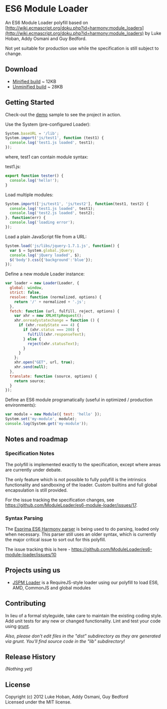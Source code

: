 # ES6 Module Loader

An ES6 Module Loader polyfill based on [http://wiki.ecmascript.org/doku.php?id=harmony:module_loaders](http://wiki.ecmascript.org/doku.php?id=harmony:module_loaders) by Luke Hoban, Addy Osmani and Guy Bedford.

Not yet suitable for production use while the specification is still subject to change.

## Download

* [Minified build](https://raw.github.com/ModuleLoader/es6-module-loader/master/dist/es6-module-loader.min.js)  ~ 12KB
* [Unminified build](https://raw.github.com/ModuleLoader/es6-module-loader/master/dist/es6-module-loader.js) ~ 28KB

## Getting Started

Check-out the [demo](http://moduleloader.github.io/es6-module-loader/demo/index.html) sample to see the project in action.

Use the System (pre-configured Loader):

```javascript
System.baseURL = '/lib';
System.import('js/test1', function (test1) {
  console.log('test1.js loaded', test1);
});
```

where, test1 can contain module syntax:

test1.js:

```javascript
export function tester() {
  console.log('hello!');
}
```

Load multiple modules:

```javascript
System.import(['js/test1', 'js/test2'], function(test1, test2) {
  console.log('test1.js loaded', test1);
  console.log('test2.js loaded', test2);
}, function(err) {
  console.log('loading error');
});
```

Load a plain JavaScript file from a URL:

```javascript
System.load('js/libs/jquery-1.7.1.js', function() {
  var $ = System.global.jQuery;
  console.log('jQuery loaded', $);
  $('body').css({'background':'blue'});
});
```

Define a new module Loader instance:

```javascript
var loader = new Loader(Loader, {
  global: window,
  strict: false,
  resolve: function (normalized, options) {
    return '/' + normalized + '.js';
  },
  fetch: function (url, fulfill, reject, options) {
    var xhr = new XMLHttpRequest();
    xhr.onreadystatechange = function () {
      if (xhr.readyState === 4) {
        if (xhr.status === 200) {
          fulfill(xhr.responseText);
        } else {
          reject(xhr.statusText);
        }
      }
    };
    xhr.open("GET", url, true);
    xhr.send(null);
  },
  translate: function (source, options) {
    return source;
  }
});
```

Define an ES6 module programatically (useful in optimized / production environments):

```javascript
var module = new Module({ test: 'hello' });
System.set('my-module', module);
console.log(System.get('my-module'));
```


## Notes and roadmap

### Specification Notes

The polyfill is implemented exactly to the specification, except where areas are currently under debate. 

The only feature which is not possible to fully polyfill is the intrinsics functionality and sandboxing of the loader. Custom builtins and full global encapsulation is still provided.

For the issue tracking the specification changes, see https://github.com/ModuleLoader/es6-module-loader/issues/17.

### Syntax Parsing

The [Esprima ES6 Harmony parser](https://github.com/ariya/esprima/tree/harmony) is being used to do parsing, loaded only when necessary. This parser still uses an older syntax, which is currently the major critical issue to sort out for this polyfill.

The issue tracking this is here - https://github.com/ModuleLoader/es6-module-loader/issues/10

## Projects using us

* [JSPM Loader](https://github.com/jspm/jspm-loader/) is a RequireJS-style loader using our polyfill to load ES6, AMD, CommonJS and global modules 

## Contributing
In lieu of a formal styleguide, take care to maintain the existing coding style. Add unit tests for any new or changed functionality. Lint and test your code using [grunt](https://github.com/cowboy/grunt).

_Also, please don't edit files in the "dist" subdirectory as they are generated via grunt. You'll find source code in the "lib" subdirectory!_

## Release History
_(Nothing yet)_

## License
Copyright (c) 2012 Luke Hoban, Addy Osmani, Guy Bedford  
Licensed under the MIT license.
